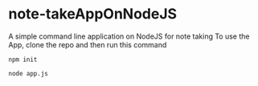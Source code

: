 # note-takeAppOnNodeJS
A simple command line application on NodeJS for note taking
To use the App, clone the repo and then run this command

```
npm init
```
```
node app.js
```
